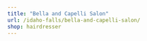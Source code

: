 ```yaml
---
title: "Bella and Capelli Salon"
url: /idaho-falls/bella-and-capelli-salon/
shop: hairdresser
---
```

